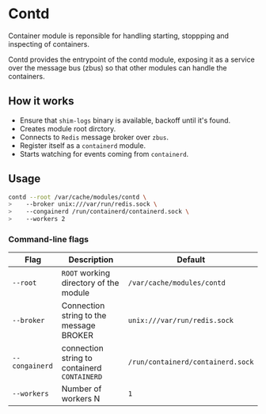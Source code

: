 # Contd

Container module is reponsible for handling starting, stoppping and inspecting of containers.

Contd provides the entrypoint of the contd module, exposing it as a service over the message bus (zbus) so that other modules can handle the containers.

## How it works

- Ensure that `shim-logs` binary is available, backoff until it's found.
- Creates module root dirctory.
- Connects to `Redis` message broker over `zbus`.
- Register itself as a `containerd` module.
- Starts watching for events coming from `containerd`.


## Usage

```sh
contd --root /var/cache/modules/contd \
>    --broker unix:///var/run/redis.sock \
>    --congainerd /run/containerd/containerd.sock \
>    --workers 2
```

### Command-line flags

| Flag              | Description                                     | Default                           |
| -----------       | ------------------------------------------------| ----------------------------      |
| `--root`          | `ROOT` working directory of the module          | `/var/cache/modules/contd`        |
| `--broker`        | Connection string to the message BROKER         | `unix:///var/run/redis.sock`      |
| `--congainerd`    | connection string to containerd `CONTAINERD`    | `/run/containerd/containerd.sock` |
| `--workers`       | Number of workers N                             | `1`                               |
